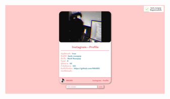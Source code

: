 <div align="center">
    <img src="https://raw.githubusercontent.com/4NUBlS/Instagram-Profile/master/assets/img/Instagram.png" alt="Instagram"/>
</div>